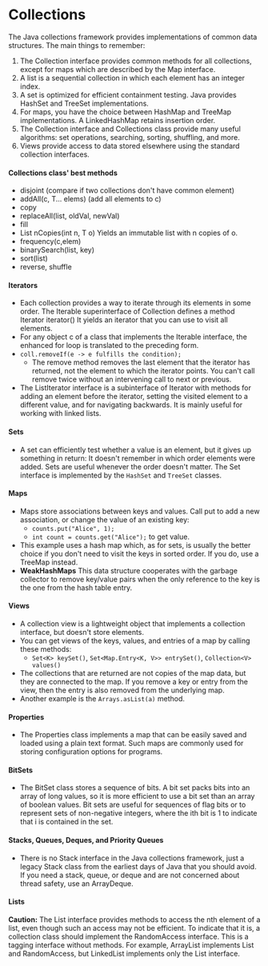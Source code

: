 # Collections
The Java collections framework provides implementations of common data
structures. The main things to remember:  

1. The Collection interface provides common methods for all collections, except
for maps which are described by the Map interface.
2. A list is a sequential collection in which each element has an integer index.
3. A set is optimized for efficient containment testing. Java provides HashSet and
TreeSet implementations.
4. For maps, you have the choice between HashMap and TreeMap
implementations. A LinkedHashMap retains insertion order.
5. The Collection interface and Collections class provide many useful
algorithms: set operations, searching, sorting, shuffling, and more.
6. Views provide access to data stored elsewhere using the standard collection
interfaces.

#### Collections class' best methods
- disjoint (compare if two collections don't have common element)
- addAll(c, T... elems) (add all elements to c)
- copy
- replaceAll(list, oldVal, newVal)
- fill
- List<T> nCopies(int n, T o) Yields an immutable list with n copies of o.
- frequency(c,elem)
- binarySearch(list, key)
- sort(list)
- reverse, shuffle

#### Iterators
- Each collection provides a way to iterate through its elements in some order. The Iterable<T> superinterface of Collection defines a method
Iterator<T> iterator() It yields an iterator that you can use to visit all elements.
- For any object c of a class that implements the Iterable<E> interface,
the enhanced for loop is translated to the preceding form.
- `coll.removeIf(e -> e fulfills the condition);`
  - The remove method removes the last element that the iterator has returned, not the element to which the iterator points. You can't call remove twice without an intervening call to next or previous.
- The ListIterator interface is a subinterface of Iterator with methods for
adding an element before the iterator, setting the visited element to a different value,
and for navigating backwards. It is mainly useful for working with linked lists.

#### Sets
- A set can efficiently test whether a value is an element, but it gives up something in
return: It doesn't remember in which order elements were added. Sets are useful
whenever the order doesn't matter.
The Set interface is implemented by the `HashSet` and `TreeSet` classes.

#### Maps
- Maps store associations between keys and values. Call put to add a new association,
or change the value of an existing key:
  - `counts.put("Alice", 1);`
  - `int count = counts.get("Alice");` to get value.
- This example uses a hash map which, as for sets, is usually the better choice if you
don't need to visit the keys in sorted order. If you do, use a TreeMap instead.
- **WeakHashMaps** This data structure
cooperates with the garbage collector to remove key/value pairs when the only
reference to the key is the one from the hash table entry.

#### Views
- A collection view is a lightweight object that implements a collection interface, but doesn't store elements.
- You can get views of the keys, values, and entries of a map by calling these methods:
  - `Set<K> keySet()`, `Set<Map.Entry<K, V>> entrySet()`, `Collection<V> values()`
- The collections that are returned are not copies of the map data, but they are connected to the map. If you remove a key or entry from the view, then the entry is also removed from the underlying map.
- Another example is the `Arrays.asList(a)` method.


#### Properties
- The Properties class implements a map that can be easily saved and loaded using a plain text format. Such maps are commonly used for storing configuration options for programs.

#### BitSets
- The BitSet class stores a sequence of bits. A bit set packs bits into an array of long values, so it is more efficient to use a bit set than an array of boolean values. Bit sets are useful for sequences of flag bits or to represent sets of non-negative integers, where the ith bit is 1 to indicate that i is contained in the set.


#### Stacks, Queues, Deques, and Priority Queues
- There is no Stack interface in the Java collections framework, just a legacy Stack
class from the earliest days of Java that you should avoid. If you need a stack, queue,
or deque and are not concerned about thread safety, use an ArrayDeque.


#### Lists
**Caution:** The List interface provides methods to access the nth element of a list, even though such an access may not be efficient. To indicate that it is, a collection class should implement the RandomAccess interface. This is a tagging interface without methods. For example, ArrayList implements List and RandomAccess, but LinkedList implements only the List interface.
